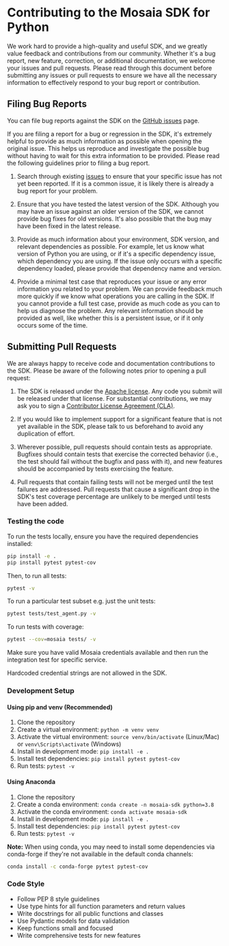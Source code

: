 # Contributing to the Mosaia SDK for Python

We work hard to provide a high-quality and useful SDK, and we greatly value
feedback and contributions from our community. Whether it's a bug report,
new feature, correction, or additional documentation, we welcome your issues
and pull requests. Please read through this document before submitting any
issues or pull requests to ensure we have all the necessary information to
effectively respond to your bug report or contribution.

## Filing Bug Reports

You can file bug reports against the SDK on the [GitHub issues][issues] page.

If you are filing a report for a bug or regression in the SDK, it's extremely
helpful to provide as much information as possible when opening the original
issue. This helps us reproduce and investigate the possible bug without having
to wait for this extra information to be provided. Please read the following
guidelines prior to filing a bug report.

1. Search through existing [issues][] to ensure that your specific issue has
   not yet been reported. If it is a common issue, it is likely there is
   already a bug report for your problem.

2. Ensure that you have tested the latest version of the SDK. Although you
   may have an issue against an older version of the SDK, we cannot provide
   bug fixes for old versions. It's also possible that the bug may have been
   fixed in the latest release.

3. Provide as much information about your environment, SDK version, and
   relevant dependencies as possible. For example, let us know what version
   of Python you are using, or if it's a specific dependency issue, which
   dependency you are using. If the issue only occurs with a specific dependency loaded,
   please provide that dependency name and version.

4. Provide a minimal test case that reproduces your issue or any error
   information you related to your problem. We can provide feedback much
   more quickly if we know what operations you are calling in the SDK. If
   you cannot provide a full test case, provide as much code as you can
   to help us diagnose the problem. Any relevant information should be provided
   as well, like whether this is a persistent issue, or if it only occurs
   some of the time.

## Submitting Pull Requests

We are always happy to receive code and documentation contributions to the SDK.
Please be aware of the following notes prior to opening a pull request:

1. The SDK is released under the [Apache license][license]. Any code you submit
   will be released under that license. For substantial contributions, we may
   ask you to sign a [Contributor License Agreement (CLA)][cla].

2. If you would like to implement support for a significant feature that is not
   yet available in the SDK, please talk to us beforehand to avoid any
   duplication of effort.

3. Wherever possible, pull requests should contain tests as appropriate.
   Bugfixes should contain tests that exercise the corrected behavior (i.e., the
   test should fail without the bugfix and pass with it), and new features 
   should be accompanied by tests exercising the feature.

4. Pull requests that contain failing tests will not be merged until the test
   failures are addressed. Pull requests that cause a significant drop in the
   SDK's test coverage percentage are unlikely to be merged until tests have
   been added.

### Testing the code

To run the tests locally, ensure you have the required dependencies installed:

```bash
pip install -e .
pip install pytest pytest-cov
```

Then, to run all tests:

```bash
pytest -v
```

To run a particular test subset e.g. just the unit tests:

```bash
pytest tests/test_agent.py -v
```

To run tests with coverage:

```bash
pytest --cov=mosaia tests/ -v
```

Make sure you have valid Mosaia credentials available and then run the integration test for 
specific service.

Hardcoded credential strings are not allowed in the SDK.

### Development Setup

#### Using pip and venv (Recommended)

1. Clone the repository
2. Create a virtual environment: `python -m venv venv`
3. Activate the virtual environment: `source venv/bin/activate` (Linux/Mac) or `venv\Scripts\activate` (Windows)
4. Install in development mode: `pip install -e .`
5. Install test dependencies: `pip install pytest pytest-cov`
6. Run tests: `pytest -v`

#### Using Anaconda

1. Clone the repository
2. Create a conda environment: `conda create -n mosaia-sdk python=3.8`
3. Activate the conda environment: `conda activate mosaia-sdk`
4. Install in development mode: `pip install -e .`
5. Install test dependencies: `pip install pytest pytest-cov`
6. Run tests: `pytest -v`

**Note:** When using conda, you may need to install some dependencies via conda-forge if they're not available in the default conda channels:
```bash
conda install -c conda-forge pytest pytest-cov
```

### Code Style

- Follow PEP 8 style guidelines
- Use type hints for all function parameters and return values
- Write docstrings for all public functions and classes
- Use Pydantic models for data validation
- Keep functions small and focused
- Write comprehensive tests for new features

[issues]: https://github.com/mosaia-development/mosaia-python-sdk/issues
[pr]: https://github.com/mosaia-development/mosaia-python-sdk/pulls
[license]: https://github.com/mosaia-development/mosaia-python-sdk/blob/main/LICENSE
[cla]: http://en.wikipedia.org/wiki/Contributor_License_Agreement 